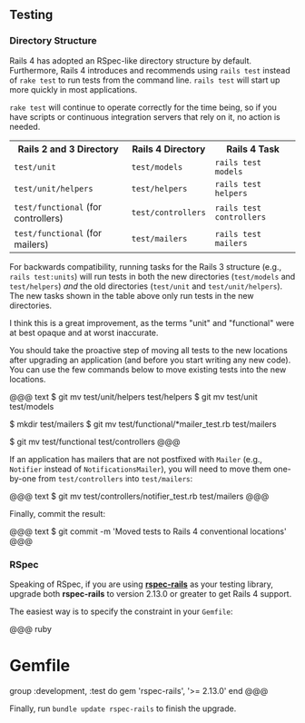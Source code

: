 ## <a id="testing"></a>Testing

### Directory Structure

Rails 4 has adopted an RSpec-like directory structure by default. Furthermore,
Rails 4 introduces and recommends using `rails test` instead of `rake test` to
run tests from the command line. `rails test` will start up more quickly in
most applications.

`rake test` will continue to operate correctly for the time being, so if you
have scripts or continuous integration servers that rely on it, no action is
needed.

<table>
  <tr>
    <th>Rails 2 and 3 Directory</th>
    <th>Rails 4 Directory</th>
    <th>Rails 4 Task</th>
  </tr>
  <tr>
    <td><code>test/unit</code></td>
    <td><code>test/models</code></td>
    <td><code>rails test models</code></td>
  </tr>
  <tr>
    <td><code>test/unit/helpers</code></td>
    <td><code>test/helpers</code></td>
    <td><code>rails test helpers</code></td>
  </tr>
  <tr>
    <td><code>test/functional</code> (for controllers)</td>
    <td><code>test/controllers</code></td>
    <td><code>rails test controllers</code></td>
  </tr>
  <tr>
    <td><code>test/functional</code> (for mailers)</td>
    <td><code>test/mailers</code></td>
    <td><code>rails test mailers</code></td>
  </tr>
</table>

For backwards compatibility, running tasks for the Rails 3 structure (e.g.,
`rails test:units`) will run tests in both the new directories (`test/models`
and `test/helpers`) *and* the old directories (`test/unit` and
`test/unit/helpers`). The new tasks shown in the table above only run
tests in the new directories.

I think this is a great improvement, as the terms "unit" and "functional" were
at best opaque and at worst inaccurate.

You should take the proactive step of moving all tests to the new locations
after upgrading an application (and before you start writing any new code). You
can use the few commands below to move existing tests into the new locations.

<!-- TODO: Try this! -->
@@@ text
$ git mv test/unit/helpers test/helpers
$ git mv test/unit test/models

$ mkdir test/mailers
$ git mv test/functional/*mailer_test.rb test/mailers

$ git mv test/functional test/controllers
@@@

If an application has mailers that are not postfixed with `Mailer` (e.g.,
`Notifier` instead of `NotificationsMailer`), you will need to move them
one-by-one from `test/controllers` into `test/mailers`:

@@@ text
$ git mv test/controllers/notifier_test.rb test/mailers
@@@

Finally, commit the result:

@@@ text
$ git commit -m 'Moved tests to Rails 4 conventional locations'
@@@

<!-- TODO: This is a good thing to automate with the rails4_upgrade gem? -->

### RSpec

Speaking of RSpec, if you are using
[**rspec-rails**](https://github.com/rspec/rspec-rails) as your testing
library, upgrade both **rspec-rails** to version 2.13.0 or greater to get Rails
4 support.

The easiest way is to specify the constraint in your `Gemfile`:

@@@ ruby
# Gemfile
group :development, :test do
  gem 'rspec-rails', '>= 2.13.0'
end
@@@

Finally, run `bundle update rspec-rails` to finish the
upgrade.
